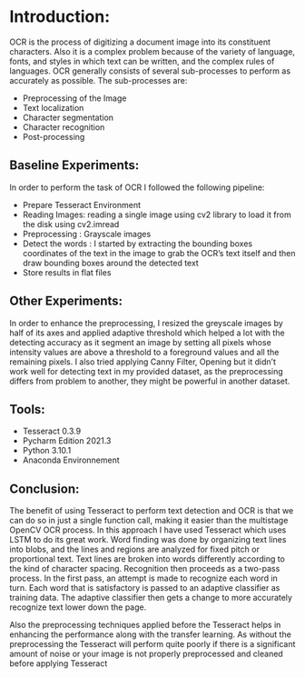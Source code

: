 # Introduction:

OCR is the process of digitizing a document image into its constituent characters. Also it is a
complex problem because of the variety of language, fonts, and styles in which text
can be written, and the complex rules of languages. OCR generally consists of several
sub-processes to perform as accurately as possible. The sub-processes are:

  * Preprocessing of the Image
  * Text localization
  * Character segmentation
  * Character recognition
  * Post-processing

## Baseline Experiments:

In order to perform the task of OCR I followed the following pipeline:
  * Prepare Tesseract Environment
  * Reading Images: reading a single image using cv2 library to load it from the disk using cv2.imread
  * Preprocessing : Grayscale images
  * Detect the words : I started by extracting the bounding boxes coordinates of the text in the image to grab the OCR’s text itself and then draw bounding boxes around the detected text
  * Store results in flat files

## Other Experiments:
In order to enhance the preprocessing, I resized the greyscale images by half of its axes and
applied adaptive threshold which helped a lot with the detecting accuracy as it segment an image
by setting all pixels whose intensity values are above a threshold to a foreground values and all
the remaining pixels.
I also tried applying Canny Filter, Opening but it didn’t work well for detecting text in my
provided dataset, as the preprocessing differs from problem to another, they might be powerful in
another dataset.

## Tools:

  * Tesseract 0.3.9
  * Pycharm Edition 2021.3
  * Python 3.10.1
  * Anaconda Environnement

## Conclusion:

The benefit of using Tesseract to perform text detection and OCR is that we can do so in just a
single function call, making it easier than the multistage OpenCV OCR process.
In this approach I have used Tesseract which uses LSTM to do its great work. Word finding was
done by organizing text lines into blobs, and the lines and regions are analyzed for fixed pitch or
proportional text. Text lines are broken into words differently according to the kind of character
spacing. Recognition then proceeds as a two-pass process. In the first pass, an attempt is made to
recognize each word in turn. Each word that is satisfactory is passed to an adaptive classifier as
training data. The adaptive classifier then gets a change to more accurately recognize text lower
down the page.

Also the preprocessing techniques applied before the Tesseract helps in enhancing the
performance along with the transfer learning. As without the preprocessing the Tesseract will
perform quite poorly if there is a significant amount of noise or your image is not properly
preprocessed and cleaned before applying Tesseract
